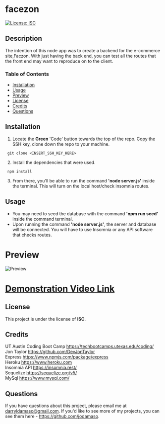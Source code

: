 # facezon
[![License: ISC](https://img.shields.io/badge/License-ISC-blue.svg)](https://opensource.org/licenses/ISC)

## Description
 The intention of this node app was to create a backend for the e-commerce site,Faczon. With just having the back end, you can test all the routes that the front end may want to reproduce on to the client. 

### Table of Contents 
 - [Installation](#installation)
 - [Usage](#usage)
 - [Preview](#preview)
 - [License](#license)
 - [Credits](#credits)
 - [Questions](#questions)

## Installation 
 1. Locate the **Green** 'Code' button towards the top of the repo. Copy the SSH key, clone down the repo to your machine.
 ```
  git clone <INSERT_SSH_KEY_HERE> 
  ```
 2. Install the dependencies that were used.
 ```
  npm install
 ```
 3. From there, you'll be able to run the command **'node server.js'** inside the terminal. This will turn on the local host/check insomnia routes.

## Usage 
- You may need to seed the database with the command **'npm run seed'** inside the command terminal.
- Upon running the command **'node server.js'**, the server and database will be connected. You will have to use Insomnia or any API software that checks routes.

# Preview
![Preview](https://cdn.discordapp.com/attachments/763615031438606337/957401372003819580/unknown.png)
# [Demonstration Video Link](https://drive.google.com/file/d/1JrFFASLuGHDIzSePibDmD8NOvc8Oi4bJ/view "Walkthrough for testing the CRUD Routes") 

## License 
This project is under the license of **ISC**.

## Credits
UT Austin Coding Boot Camp https://techbootcamps.utexas.edu/coding/ <br>
Jon Taylor https://github.com/DevJonTaylor <br>
Express https://www.npmjs.com/package/express <br>
Heroku https://www.heroku.com <br>
Insomnia API https://insomnia.rest/ <br>
Sequelize https://sequelize.org/v5/  <br>
MySql https://www.mysql.com/

## Questions
If you have questions about this project, please email me at darryldamaso@gmail.com. If you'd like to see more of my projects, you can see them here - https://github.com/jodamaso.